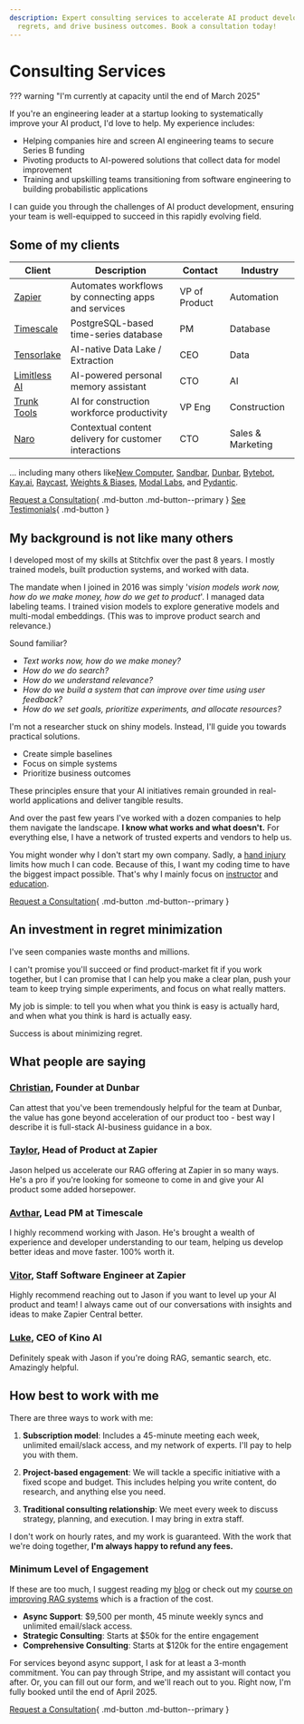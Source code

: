 ```yaml
---
description: Expert consulting services to accelerate AI product development, minimize
  regrets, and drive business outcomes. Book a consultation today!
---
```


# Consulting Services

??? warning "I'm currently at capacity until the end of March 2025"

If you're an engineering leader at a startup looking to systematically improve your AI product, I'd love to help. My experience includes:

- Helping companies hire and screen AI engineering teams to secure Series B funding
- Pivoting products to AI-powered solutions that collect data for model improvement
- Training and upskilling teams transitioning from software engineering to building probabilistic applications

I can guide you through the challenges of AI product development, ensuring your team is well-equipped to succeed in this rapidly evolving field.

## Some of my clients

| Client                                        | Description                                                | Contact      | Industry           |
|-----------------------------------------------|------------------------------------------------------------|--------------|--------------------|
| [Zapier](https://zapier.com/)                 | Automates workflows by connecting apps and services        | VP of Product| Automation         |
| [Timescale](https://timescale.com/)           | PostgreSQL-based time-series database                      | PM           | Database           |
| [Tensorlake](https://tensorlake.ai/)          | AI-native Data Lake / Extraction                           | CEO          | Data               |
| [Limitless AI](http://limitless.ai/)          | AI-powered personal memory assistant                       | CTO          | AI                 |
| [Trunk Tools](https://trunktools.com/)        | AI for construction workforce productivity                 | VP Eng       | Construction       |
| [Naro](http://narohq.com/)                    | Contextual content delivery for customer interactions      | CTO          | Sales & Marketing  |

... including many others like[New Computer](http://new.computer/), [Sandbar](https://sandbar.inc/), [Dunbar](https://trydunbar.com/), [Bytebot](https://bytebot.ai/), [Kay.ai](http://kay.ai/), [Raycast](https://raycast.com/), [Weights & Biases](https://wandb.ai/), [Modal Labs](https://modal.com/), and [Pydantic](http://pydantic.dev/).

[Request a Consultation](https://form.typeform.com/to/gqgTx3I6){ .md-button .md-button--primary }
[See Testimonials](#what-people-are-saying){ .md-button }

## My background is not like many others

I developed most of my skills at Stitchfix over the past 8 years. I mostly trained models, built production systems, and worked with data.

The mandate when I joined in 2016 was simply '*vision models work now, how do we make money, how do we get to product*'. I managed data labeling teams. I trained vision models to explore generative models and multi-modal embeddings. (This was to improve product search and relevance.)

Sound familiar?

- *Text works now, how do we make money?*
- *How do we do search?* 
- *How do we understand relevance?*
- *How do we build a system that can improve over time using user feedback?*
- *How do we set goals, prioritize experiments, and allocate resources?*

I'm not a researcher stuck on shiny models. Instead, I'll guide you towards practical solutions. 

- Create simple baselines
- Focus on simple systems
- Prioritize business outcomes

These principles ensure that your AI initiatives remain grounded in real-world applications and deliver tangible results.

And over the past few years I've worked with a dozen companies to help them navigate the landscape. **I know what works and what doesn't.** For everything else, I have a network of trusted experts and vendors to help us.

You might wonder why I don't start my own company. Sadly, a [hand injury](./writing/posts/hands-part-1.md) limits how much I can code. Because of this, I want my coding time to have the biggest impact possible. That's why I mainly focus on [instructor](https://python.useinstructor.com) and [education](./systematically-improve-your-rag.md).

[Request a Consultation](https://form.typeform.com/to/gqgTx3I6){ .md-button .md-button--primary }

## An investment in regret minimization

I've seen companies waste months and millions.

I can't promise you'll succeed or find product-market fit if you work together, but I can promise that I can help you make a clear plan, push your team to keep trying simple experiments, and focus on what really matters.

My job is simple: to tell you when what you think is easy is actually hard, and when what you think is hard is actually easy.

Success is about minimizing regret.

## What people are saying

### [Christian](https://twitter.com/cblovescode), Founder at Dunbar
Can attest that you've been tremendously helpful for the team at Dunbar, the value has gone beyond acceleration of our product too - best way I describe it is full-stack AI-business guidance in a box.

### [Taylor](https://twitter.com/tayhalliday), Head of Product at Zapier
Jason helped us accelerate our RAG offering at Zapier in so many ways. He's a pro if you're looking for someone to come in and give your AI product some added horsepower.

### [Avthar](https://twitter.com/avthars), Lead PM at Timescale
I highly recommend working with Jason. He's brought a wealth of experience and developer understanding to our team, helping us develop better ideas and move faster. 100% worth it.

### [Vitor](https://twitter.com/vitorbal), Staff Software Engineer at Zapier
Highly recommend reaching out to Jason if you want to level up your AI product and team! I always came out of our conversations with insights and ideas to make Zapier Central better.

### [Luke](https://twitter.com/lukeigel), CEO of Kino AI
Definitely speak with Jason if you're doing RAG, semantic search, etc. Amazingly helpful.

## How best to work with me

There are three ways to work with me:

1. **Subscription model**: Includes a 45-minute meeting each week, unlimited email/slack access, and my network of experts. I'll pay to help you with them.

2. **Project-based engagement**: We will tackle a specific initiative with a fixed scope and budget. This includes helping you write content, do research, and anything else you need.

3. **Traditional consulting relationship**: We meet every week to discuss strategy, planning, and execution. I may bring in extra staff.

I don't work on hourly rates, and my work is guaranteed. With the work that we're doing together, **I'm always happy to refund any fees.**

### Minimum Level of Engagement

If these are too much, I suggest reading my [blog](./writing/index.md) or check out my [course on improving RAG systems](./systematically-improve-your-rag.md) which is a fraction of the cost.

- **Async Support**: $9,500 per month, 45 minute weekly syncs and unlimited email/slack access.
- **Strategic Consulting**: Starts at $50k for the entire engagement
- **Comprehensive Consulting**: Starts at $120k for the entire engagement

For services beyond async support, I ask for at least a 3-month commitment. You can pay through Stripe, and my assistant will contact you after. Or, you can fill out our form, and we'll reach out to you. Right now, I'm fully booked until the end of April 2025.

[Request a Consultation](https://form.typeform.com/to/gqgTx3I6){ .md-button .md-button--primary }
